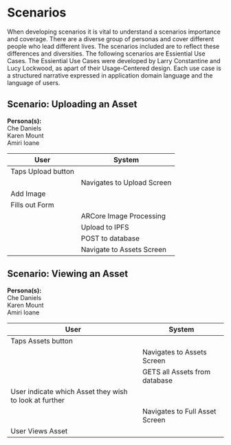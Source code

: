 # Scenarios

When developing scenarios it is vital to understand a scenarios importance and coverage. There are a diverse group of personas and cover different people who lead different lives. The scenarios included are to reflect these differences and diversities. The following scenarios are Essiential Use Cases. The Essiential Use Cases were developed by Larry Constantine and Lucy Lockwood, as apart of their Usage-Centered design. Each use case is a structured narrative expressed in application domain language and the language of users.

## Scenario: Uploading an Asset <br/>

**Persona(s):** <br/>
Che Daniels <br/>
Karen Mount <br/>
Amiri Ioane <br/>

| User               | System                     |
| ------------------ | -------------------------- |
| Taps Upload button |                            |
|                    | Navigates to Upload Screen |
| Add Image          |                            |
| Fills out Form     |                            |
|                    | ARCore Image Processing    |
|                    | Upload to IPFS             |
|                    | POST to database           |
|                    | Navigate to Assets Screen  |

## Scenario: Viewing an Asset <br/>

**Persona(s):** <br/>
Che Daniels <br/>
Karen Mount <br/>
Amiri Ioane <br/>

| User                                                   | System                         |
| ------------------------------------------------------ | ------------------------------ |
| Taps Assets button                                     |                                |
|                                                        | Navigates to Assets Screen     |
|                                                        | GETS all Assets from database  |
| User indicate which Asset they wish to look at further |                                |
|                                                        | Navigates to Full Asset Screen |
| User Views Asset                                       |                                |
